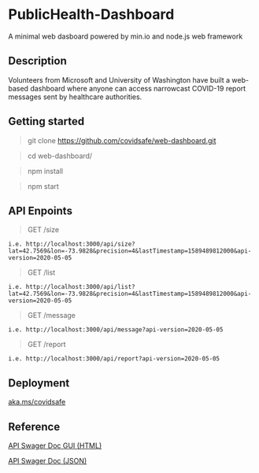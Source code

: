 # PublicHealth-Dashboard
A minimal web dasboard powered by min.io and node.js web framework

## Description
Volunteers from Microsoft and University of Washington have built a web-based dashboard where anyone can access narrowcast COVID-19 report messages sent by healthcare authorities.

## Getting started
  > git clone https://github.com/covidsafe/web-dashboard.git
    
  > cd web-dashboard/
  
  > npm install
  
  > npm start

## API Enpoints

  > GET /size  
  
    i.e. http://localhost:3000/api/size?lat=42.7569&lon=-73.9828&precision=4&lastTimestamp=1589489812000&api-version=2020-05-05
  
  > GET /list  
  
    i.e. http://localhost:3000/api/list?lat=42.7569&lon=-73.9828&precision=4&lastTimestamp=1589489812000&api-version=2020-05-05
  
  > GET /message 
  
    i.e. http://localhost:3000/api/message?api-version=2020-05-05 

  > GET /report 
  
    i.e. http://localhost:3000/api/report?api-version=2020-05-05


## Deployment

[aka.ms/covidsafe](https://aka.ms/covidsafe)

## Reference

[API Swager Doc GUI (HTML)](https://csapi.azurefd.net/swagger/index.html)

[API Swager Doc (JSON)](https://csapi.azurefd.net/swagger/2020-05-05/swagger.json)

